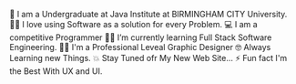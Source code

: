 🏫 I am a Undergraduate at Java Institute at BIRMINGHAM CITY University.
🧑‍💻 I love using Software as a solution for every Problem.
💻 I am a competitive Programmer
🧑‍🎓 I’m currently learning Full Stack Software Engineering.
🧑‍🎓 I'm a Professional Leveal Graphic Designer 
🤓 Always Learning new Things.
💥 Stay Tuned ofr My New Web Site...
⚡ Fun fact I'm the Best With UX and UI.

<!---
Hanzaka/Hanzaka is a ✨ special ✨ repository because its `README.md` (this file) appears on your GitHub profile.
You can click the Preview link to take a look at your changes.
--->
